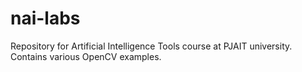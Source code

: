 # nai-labs
Repository for Artificial Intelligence Tools course at PJAIT university. Contains various OpenCV examples.